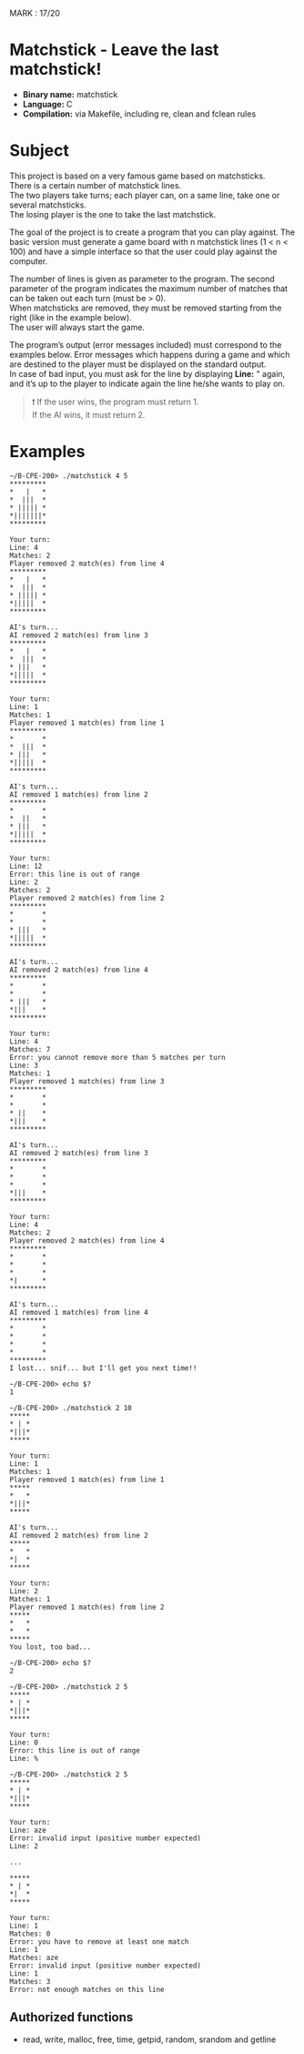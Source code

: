 MARK : 17/20 
# Matchstick - Leave the last matchstick!

- **Binary name:** matchstick
- **Language:** C
- **Compilation:** via Makefile, including re, clean and fclean rules


# Subject

This project is based on a very famous game based on matchsticks.<br />
There is a certain number of matchstick lines.<br />
The two players take turns; each player can, on a same line, take one or several matchsticks.<br />
The losing player is the one to take the last matchstick.

The goal of the project is to create a program that you can play against.
The basic version must generate a game board with n matchstick lines (1 < n < 100) and have a simple interface so that the user could play against the computer.

The number of lines is given as parameter to the program.
The second parameter of the program indicates the maximum number of matches that can be taken out each turn (must be > 0).<br />
When matchsticks are removed, they must be removed starting from the right (like in the example below).<br />
The user will always start the game.

The program’s output (error messages included) must correspond to the examples below. Error messages which happens during a game and which are destined to the player must be displayed on the standard output.<br />
In case of bad input, you must ask for the line by displaying **Line:** " again, and it’s up to the player to indicate again the line he/she wants to play on.

> :exclamation: If the user wins, the program must return 1.<br />
> If the AI wins, it must return 2.

# Examples

```
∼/B-CPE-200> ./matchstick 4 5
*********
*   |   *
*  |||  *
* ||||| *
*|||||||*
*********

Your turn:
Line: 4
Matches: 2
Player removed 2 match(es) from line 4
*********
*   |   *
*  |||  *
* ||||| *
*|||||  *
*********

AI's turn...
AI removed 2 match(es) from line 3
*********
*   |   *
*  |||  *
* |||   *
*|||||  *
*********

Your turn:
Line: 1
Matches: 1
Player removed 1 match(es) from line 1
*********
*       *
*  |||  *
* |||   *
*|||||  *
*********

AI's turn...
AI removed 1 match(es) from line 2
*********
*       *
*  ||   *
* |||   *
*|||||  *
*********

Your turn:
Line: 12
Error: this line is out of range
Line: 2
Matches: 2
Player removed 2 match(es) from line 2
*********
*       *
*       *
* |||   *
*|||||  *
*********

AI's turn...
AI removed 2 match(es) from line 4
*********
*       *
*       *
* |||   *
*|||    *
*********

Your turn:
Line: 4
Matches: 7
Error: you cannot remove more than 5 matches per turn
Line: 3
Matches: 1
Player removed 1 match(es) from line 3
*********
*       *
*       *
* ||    *
*|||    *
*********

AI's turn...
AI removed 2 match(es) from line 3
*********
*       *
*       *
*       *
*|||    *
*********

Your turn:
Line: 4
Matches: 2
Player removed 2 match(es) from line 4
*********
*       *
*       *
*       *
*|      *
*********

AI's turn...
AI removed 1 match(es) from line 4
*********
*       *
*       *
*       *
*       *
*********
I lost... snif... but I'll get you next time!!

∼/B-CPE-200> echo $?
1
```

```
∼/B-CPE-200> ./matchstick 2 10
*****
* | *
*|||*
*****

Your turn:
Line: 1
Matches: 1
Player removed 1 match(es) from line 1
*****
*   *
*|||*
*****

AI's turn...
AI removed 2 match(es) from line 2
*****
*   *
*|  *
*****

Your turn:
Line: 2
Matches: 1
Player removed 1 match(es) from line 2
*****
*   *
*   *
*****
You lost, too bad...

∼/B-CPE-200> echo $?
2
```

```
∼/B-CPE-200> ./matchstick 2 5
*****
* | *
*|||*
*****

Your turn:
Line: 0
Error: this line is out of range
Line: %

∼/B-CPE-200> ./matchstick 2 5
*****
* | *
*|||*
*****

Your turn:
Line: aze
Error: invalid input (positive number expected)
Line: 2

...

*****
* | *
*|  *
*****

Your turn:
Line: 1
Matches: 0
Error: you have to remove at least one match
Line: 1
Matches: aze
Error: invalid input (positive number expected)
Line: 1
Matches: 3
Error: not enough matches on this line
```

## Authorized functions

- read, write, malloc, free, time, getpid, random, srandom and getline

